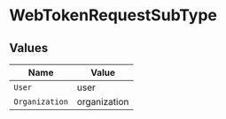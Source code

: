 # WebTokenRequestSubType


## Values

| Name           | Value          |
| -------------- | -------------- |
| `User`         | user           |
| `Organization` | organization   |